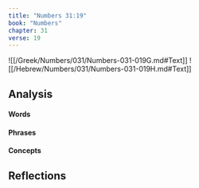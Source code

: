 ```yaml
---
title: "Numbers 31:19"
book: "Numbers"
chapter: 31
verse: 19
---
```

![[/Greek/Numbers/031/Numbers-031-019G.md#Text]]
![[/Hebrew/Numbers/031/Numbers-031-019H.md#Text]]

## Analysis

#### Words

#### Phrases

#### Concepts

## Reflections
